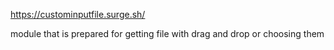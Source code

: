 https://custominputfile.surge.sh/

module that is prepared for getting file with drag and drop or choosing them

